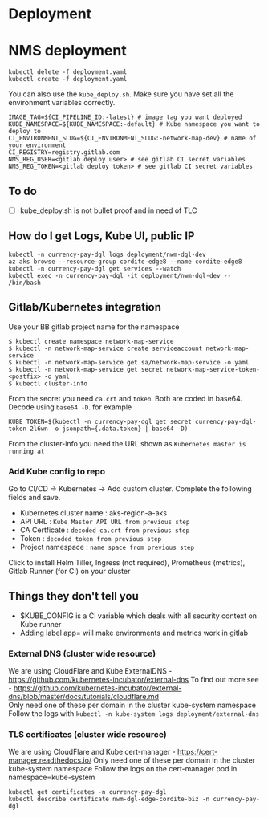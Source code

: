 # Deployment

# NMS deployment
```
kubectl delete -f deployment.yaml
kubectl create -f deployment.yaml
```

You can also use the `kube_deploy.sh`. 
Make sure you have set all the environment variables correctly.
```
IMAGE_TAG=${CI_PIPELINE_ID:-latest} # image tag you want deployed
KUBE_NAMESPACE=${KUBE_NAMESPACE:-default} # Kube namespace you want to deploy to
CI_ENVIRONMENT_SLUG=${CI_ENVIRONMENT_SLUG:-network-map-dev} # name of your environment
CI_REGISTRY=registry.gitlab.com
NMS_REG_USER=<gitlab deploy user> # see gitlab CI secret variables
NMS_REG_TOKEN=<gitlab deploy token> # see gitlab CI secret variables
```

## To do
- [ ] kube_deploy.sh is not bullet proof and in need of TLC

## How do I get Logs, Kube UI, public IP
```
kubectl -n currency-pay-dgl logs deployment/nwm-dgl-dev
az aks browse --resource-group cordite-edge8 --name cordite-edge8
kubectl -n currency-pay-dgl get services --watch
kubectl exec -n currency-pay-dgl -it deployment/nwm-dgl-dev -- /bin/bash
```

## Gitlab/Kubernetes integration
Use your BB gitlab project name for the namespace
```
$ kubectl create namespace network-map-service
$ kubectl -n network-map-service create serviceaccount network-map-service
$ kubectl -n network-map-service get sa/network-map-service -o yaml
$ kubectl -n network-map-service get secret network-map-service-token-<postfix> -o yaml
$ kubectl cluster-info
```
From the secret you need `ca.crt` and `token`. Both are coded in base64. Decode using `base64 -D`. for example
```
KUBE_TOKEN=$(kubectl -n currency-pay-dgl get secret currency-pay-dgl-token-2l6wn -o jsonpath={.data.token} | base64 -D)
```
From the cluster-info you need the URL shown as `Kubernetes master is running at`

### Add Kube config to repo
Go to CI/CD -> Kubernetes -> Add custom cluster. Complete the following fields and save.
   + Kubernetes cluster name : aks-region-a-aks
   + API URL : `Kube Master API URL from previous step`
   + CA Certficate : `decoded ca.crt from previous step`
   + Token : `decoded token from previous step`
   + Project namespace : `name space from previous step`  

Click to install Helm Tiller, Ingress (not required), Prometheus (metrics), Gitlab Runner (for CI) on your cluster

## Things they don't tell you
  + $KUBE_CONFIG is a CI variable which deals with all security context on Kube runner
  + Adding label app=<environment> will make environments and metrics work in gitlab

### External DNS (cluster wide resource)
We are using CloudFlare and Kube ExternalDNS - https://github.com/kubernetes-incubator/external-dns
To find out more see - https://github.com/kubernetes-incubator/external-dns/blob/master/docs/tutorials/cloudflare.md  
Only need one of these per domain in the cluster kube-system namespace 
Follow the logs with `kubectl -n kube-system logs deployment/external-dns`


### TLS certificates (cluster wide resource)
We are using CloudFlare and Kube cert-manager - https://cert-manager.readthedocs.io/
Only need one of these per domain in the cluster kube-system namespace 
Follow the logs on the cert-manager pod in namespace=kube-system
```
kubectl get certificates -n currency-pay-dgl
kubectl describe certificate nwm-dgl-edge-cordite-biz -n currency-pay-dgl
```